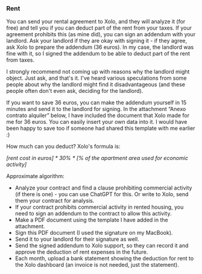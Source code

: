 ### Rent

You can send your rental agreement to Xolo, and they will analyze it (for free) and tell you if you can deduct part of
the rent from your taxes. If your agreement prohibits this (as mine did), you can sign an addendum with
your landlord. Ask your landlord if they are okay with signing it - if they agree, ask Xolo to prepare the addendum (36
euros). In my case, the landlord was fine with it, so I signed the addendum to be able to deduct part of the rent from
taxes.

I strongly recommend not coming up with reasons why the landlord might object. Just ask, and that's it. I've heard
various speculations from some people about why the landlord might find it disadvantageous (and these people often don't
even ask, deciding for the landlord).

If you want to save 36 euros, you can make the addendum yourself in 15 minutes and send it to the landlord for signing.
In the attachment “Anexo contrato alquiler” below, I have included the document that Xolo made for me for 36 euros. You
can easily insert your own data into it. I would have been happy to save too if someone had shared this template with me
earlier :)

How much can you deduct? Xolo's formula is:

_[rent cost in euros] * 30% * [% of the apartment area used for economic activity]_

Approximate algorithm:

- Analyze your contract and find a clause prohibiting commercial activity (if there is one) - you can use ChatGPT for
  this. Or write to Xolo, send them your contract for analysis.
- If your contract prohibits commercial activity in rented housing, you need to sign an addendum to the contract to
  allow this activity.
- Make a PDF document using the template I have added in the attachment.
- Sign this PDF document (I used the signature on my MacBook).
- Send it to your landlord for their signature as well.
- Send the signed addendum to Xolo support, so they can record it and approve the deduction of rent expenses in the
  future.
- Each month, upload a bank statement showing the deduction for rent to the Xolo dashboard (an invoice is not needed,
  just the statement).
